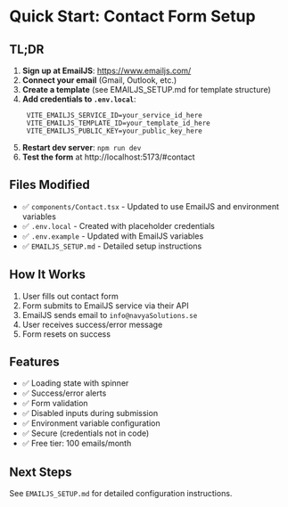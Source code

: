 # Quick Start: Contact Form Setup

## TL;DR

1. **Sign up at EmailJS**: https://www.emailjs.com/
2. **Connect your email** (Gmail, Outlook, etc.)
3. **Create a template** (see EMAILJS_SETUP.md for template structure)
4. **Add credentials to `.env.local`**:
   ```env
    VITE_EMAILJS_SERVICE_ID=your_service_id_here
    VITE_EMAILJS_TEMPLATE_ID=your_template_id_here
    VITE_EMAILJS_PUBLIC_KEY=your_public_key_here
   ```
5. **Restart dev server**: `npm run dev`
6. **Test the form** at http://localhost:5173/#contact

## Files Modified

- ✅ `components/Contact.tsx` - Updated to use EmailJS and environment variables
- ✅ `.env.local` - Created with placeholder credentials
- ✅ `.env.example` - Updated with EmailJS variables
- ✅ `EMAILJS_SETUP.md` - Detailed setup instructions

## How It Works

1. User fills out contact form
2. Form submits to EmailJS service via their API
3. EmailJS sends email to `info@navyaSolutions.se`
4. User receives success/error message
5. Form resets on success

## Features

- ✅ Loading state with spinner
- ✅ Success/error alerts
- ✅ Form validation
- ✅ Disabled inputs during submission
- ✅ Environment variable configuration
- ✅ Secure (credentials not in code)
- ✅ Free tier: 100 emails/month

## Next Steps

See `EMAILJS_SETUP.md` for detailed configuration instructions.
